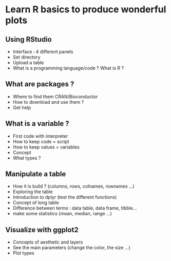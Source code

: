 # Learn R basics to produce wonderful plots

## Using RStudio

- Interface : 4 different panels
- Set directory
- Upload a table
- What is a programming language/code ? What is R ?

## What are packages ?

- Where to find them CRAN/Bioconductor
- How to download and use them ?
- Get help

## What is a variable ?

- First code with interpreter
- How to keep code = script
- How to keep values = variables
- Concept
- What types ?

## Manipulate a table

- How it is build ? (columns, rows, colnames, rownames ...)
- Exploring the table
- Introduction to dplyr (test the different functions)
- Concept of long table
- Difference between terms : data table, data frame, tibble...
- make some statistics (mean, median, range ...)

## Visualize with ggplot2

- Concepts of aesthetic and layers
- See the main parameters (change the color, the size ...)
- Plot types
